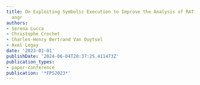 ```yaml
---
title: On Exploiting Symbolic Execution to Improve the Analysis of RAT Samples with
  angr
authors:
- Serena Lucca
- Christophe Crochet
- Charles-Henry Bertrand Van Ouytsel
- Axel Legay
date: '2023-01-01'
publishDate: '2024-06-04T20:37:25.411473Z'
publication_types:
- paper-conference
publication: '*FPS2023*'
---
```

